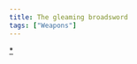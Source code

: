```yaml
---
title: The gleaming broadsword
tags: ["Weapons"]
---
```


[\*](Category:_Slashing_weapons "wikilink")